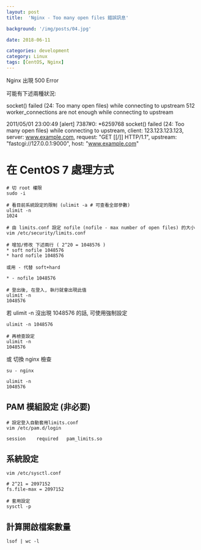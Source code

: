 ```yaml
---
layout: post
title:  'Nginx - Too many open files 錯誤訊息'

background: '/img/posts/04.jpg'

date: 2018-06-11

categories: development
category: Linux
tags: [CentOS, Nginx]
---
```


Nginx 出現 500 Error  

可能有下述兩種狀況:  

socket() failed (24: Too many open files) while connecting to upstream
512 worker_connections are not enough while connecting to upstream

2011/05/01 23:00:49 [alert] 7387#0: *6259768 socket() failed (24: Too many open files)
while connecting to upstream, client: 123.123.123.123, server: www.example.com,
request: "GET [[/]] HTTP/1.1", upstream: "fastcgi://127.0.0.1:9000", host: "www.example.com"
 

# 在 CentOS 7 處理方式

```
# 切 root 權限
sudo -i

# 看目前系統設定的限制 (ulimit -a # 可查看全部參數)
ulimit -n 
1024

# 由 limits.conf 設定 nofile (nofile - max number of open files) 的大小
vim /etc/security/limits.conf 

# 增加/修改 下述兩行 ( 2^20 = 1048576 )
* soft nofile 1048576
* hard nofile 1048576

或用 - 代替 soft+hard

* - nofile 1048576

# 登出後, 在登入, 執行就會出現此值
ulimit -n 
1048576
```

若 ulimit -n 沒出現 1048576 的話, 可使用強制設定
```
ulimit -n 1048576

# 再檢查設定
ulimit -n
1048576
```

或 切換 nginx 檢查

```
su - nginx

ulimit -n
1048576
```

## PAM 模組設定 (非必要)
```
# 設定登入自動套用limits.conf
vim /etc/pam.d/login

session    required   pam_limits.so
```


## 系統設定  

```
vim /etc/sysctl.conf

# 2^21 = 2097152
fs.file-max = 2097152

# 套用設定
sysctl -p
```

## 計算開啟檔案數量
```
lsof | wc -l 
```  


